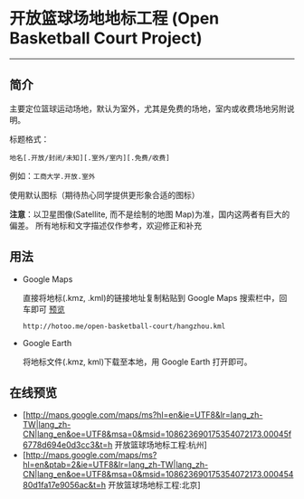 
# 开放篮球场地地标工程 (Open Basketball Court Project)

----

## 简介

主要定位篮球运动场地，默认为室外，尤其是免费的场地，室内或收费场地另附说明。

标题格式：

```
地名[.开放/封闭/未知][.室外/室内][.免费/收费]
```

例如：`工商大学.开放.室外`

使用默认图标（期待热心同学提供更形象合适的图标）


**注意**：以卫星图像(Satellite, 而不是绘制的地图 Map)为准，国内这两者有巨大的偏差。
所有地标和文字描述仅作参考，欢迎修正和补充

## 用法

* Google Maps

  直接将地标(.kmz, .kml)的链接地址复制粘贴到 Google Maps 搜索栏中，回车即可
  [预览](http://maps.google.com/maps?f=q&source=s_q&hl=en&geocode=&q=http:%2F%2Fopenbasketballfield.googlecode.com%2Fsvn%2Ftrunk%2FHangzhou.kml&sll=30.259497,120.129798&sspn=0.442445,0.592575&ie=UTF8&t=h&z=12)

  ```
  http://hotoo.me/open-basketball-court/hangzhou.kml
  ```

* Google Earth

  将地标文件(.kmz, kml)下载至本地，用 Google Earth 打开即可。

## 在线预览

* [http://maps.google.com/maps/ms?hl=en&ie=UTF8&lr=lang_zh-TW|lang_zh-CN|lang_en&oe=UTF8&msa=0&msid=108623690175354072173.00045f6778d694e0d3cc3&t=h 开放篮球场地标工程:杭州]
* [http://maps.google.com/maps/ms?hl=en&ptab=2&ie=UTF8&lr=lang_zh-TW|lang_zh-CN|lang_en&oe=UTF8&msa=0&msid=108623690175354072173.00045480d1fa17e9056ac&t=h 开放篮球场地标工程:北京]
